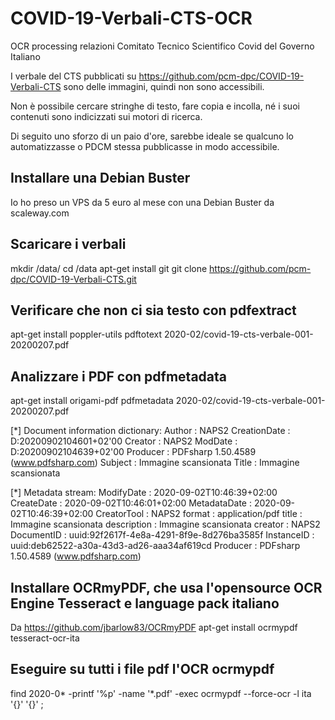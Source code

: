 # COVID-19-Verbali-CTS-OCR
OCR processing relazioni Comitato Tecnico Scientifico Covid del Governo Italiano

I verbale del CTS pubblicati su https://github.com/pcm-dpc/COVID-19-Verbali-CTS sono delle immagini, quindi non sono accessibili.

Non è possibile cercare stringhe di testo, fare copia e incolla, né i suoi contenuti sono indicizzati sui motori di ricerca.

Di seguito uno sforzo di un paio d'ore, sarebbe ideale se qualcuno lo automatizzasse o PDCM stessa pubblicasse in modo accessibile.

## Installare una Debian Buster
Io ho preso un VPS da 5 euro al mese con una Debian Buster da scaleway.com

## Scaricare i verbali
mkdir /data/
cd /data
apt-get install git
git clone https://github.com/pcm-dpc/COVID-19-Verbali-CTS.git

## Verificare che non ci sia testo con pdfextract
apt-get install poppler-utils
pdftotext 2020-02/covid-19-cts-verbale-001-20200207.pdf

## Analizzare i PDF con pdfmetadata
apt-get install origami-pdf
pdfmetadata 2020-02/covid-19-cts-verbale-001-20200207.pdf

[*] Document information dictionary:
Author              : NAPS2
CreationDate        : D:20200902104601+02'00
Creator             : NAPS2
ModDate             : D:20200902104639+02'00
Producer            : PDFsharp 1.50.4589 (www.pdfsharp.com)
Subject             : Immagine scansionata
Title               : Immagine scansionata

[*] Metadata stream:
ModifyDate          : 2020-09-02T10:46:39+02:00
CreateDate          : 2020-09-02T10:46:01+02:00
MetadataDate        : 2020-09-02T10:46:39+02:00
CreatorTool         : NAPS2
format              : application/pdf
title               : Immagine scansionata
description         : Immagine scansionata
creator             : NAPS2
DocumentID          : uuid:92f2617f-4e8a-4291-8f9e-8d276ba3585f
InstanceID          : uuid:deb62522-a30a-43d3-ad26-aaa34af619cd
Producer            : PDFsharp 1.50.4589 (www.pdfsharp.com)


## Installare OCRmyPDF, che usa l'opensource OCR Engine Tesseract e language pack italiano
Da https://github.com/jbarlow83/OCRmyPDF
apt-get install ocrmypdf tesseract-ocr-ita

## Eseguire su tutti i file pdf l'OCR ocrmypdf 
find 2020-0* -printf '%p' -name '*.pdf' -exec ocrmypdf --force-ocr -l ita '{}' '{}' \;
